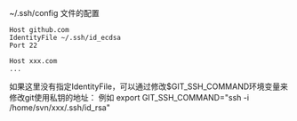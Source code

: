 ~/.ssh/config
文件的配置

```
Host github.com
IdentityFile ~/.ssh/id_ecdsa
Port 22

Host xxx.com
...
```

如果这里没有指定IdentityFile，可以通过修改$GIT_SSH_COMMAND环境变量来修改git使用私钥的地址：
例如 export GIT_SSH_COMMAND="ssh -i /home/svn/xxx/.ssh/id_rsa"